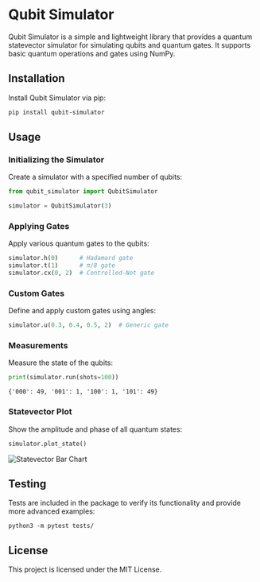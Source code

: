 # Qubit Simulator

Qubit Simulator is a simple and lightweight library that provides a quantum statevector simulator for simulating qubits and quantum gates. It supports basic quantum operations and gates using NumPy.

## Installation

Install Qubit Simulator via pip:

```bash
pip install qubit-simulator
```

## Usage

### Initializing the Simulator

Create a simulator with a specified number of qubits:

```python
from qubit_simulator import QubitSimulator

simulator = QubitSimulator(3)
```

### Applying Gates

Apply various quantum gates to the qubits:

```python
simulator.h(0)      # Hadamard gate
simulator.t(1)      # π/8 gate
simulator.cx(0, 2)  # Controlled-Not gate
```

### Custom Gates

Define and apply custom gates using angles:

```python
simulator.u(0.3, 0.4, 0.5, 2)  # Generic gate
```

### Measurements

Measure the state of the qubits:

```python
print(simulator.run(shots=100))
```

```plaintext
{'000': 49, '001': 1, '100': 1, '101': 49}
```

### Statevector Plot

Show the amplitude and phase of all quantum states:

```python
simulator.plot_state()
```

![Statevector Bar Chart](https://github.com/user-attachments/assets/3cdb0f17-e384-416f-b29d-f2bc6f5faaab)

## Testing

Tests are included in the package to verify its functionality and provide more advanced examples:

```shell
python3 -m pytest tests/
```

## License

This project is licensed under the MIT License.
